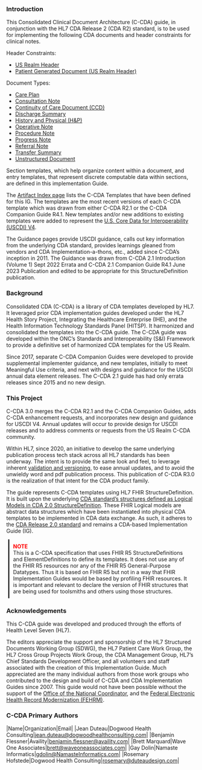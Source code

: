 ### Introduction

This Consolidated Clinical Document Architecture (C-CDA) guide, in conjunction with the HL7 CDA Release 2 (CDA R2) standard, is to be used for implementing the following CDA documents and header constraints for clinical notes.

Header Constraints:

* <a href="StructureDefinition-USRealmHeader.html">US Realm Header</a>
* <a href="StructureDefinition-USRealmHeaderforPatientGeneratedDocument.html">Patient Generated Document (US Realm Header)</a>

Document Types:

* <a href="StructureDefinition-CarePlan.html">Care Plan</a>
* <a href="StructureDefinition-ConsultationNote.html">Consultation Note</a>
* <a href="StructureDefinition-ContinuityofCareDocumentCCD.html">Continuity of Care Document (CCD)</a>
* <a href="StructureDefinition-DischargeSummary.html">Discharge Summary</a>
* <a href="StructureDefinition-HistoryandPhysical.html">History and Physical (H&P)</a>
* <a href="StructureDefinition-OperativeNote.html">Operative Note</a>
* <a href="StructureDefinition-ProcedureNote.html">Procedure Note</a>
* <a href="StructureDefinition-ProgressNote.html">Progress Note</a>
* <a href="StructureDefinition-ReferralNote.html">Referral Note</a>
* <a href="StructureDefinition-TransferSummary.html">Transfer Summary</a>
* <a href="StructureDefinition-UnstructuredDocument.html">Unstructured Document</a>

Section templates, which help organize content within a document, and entry templates, that represent discrete computable data within sections, are defined in this implementation Guide.

The [Artifact Index page](artifacts.html) lists the C-CDA Templates that have been defined for this IG. The templates are the most recent versions of each C-CDA template which was drawn from either C-CDA R2.1 or the C-CDA Companion Guide R4.1. New templates and/or new additions to existing templates were added to represent the [U.S. Core Data for Interoperability (USCDI) V4](https://www.healthit.gov/isa/sites/isa/files/2023-10/USCDI-Version-4-October-2023-Errata-Final.pdf).

The Guidance pages provide USCDI guidance, calls out key information from the underlying CDA standard, provides learnings gleaned from vendors and CDA Implementation-a-thons, etc., added since C-CDA’s inception in 2011. The Guidance was drawn from  C-CDA 2.1 Introduction (Volume 1) Sept 2022 Errata  and  C-CDA 2.1 Companion Guide R4.1 June 2023 Publication and edited to be appropriate for this StructureDefinition publication.

### Background
Consolidated CDA (C-CDA) is a library of CDA templates developed by HL7. It leveraged prior CDA implementation guides developed under the HL7 Health Story Project, Integrating the Healthcare Enterprise (IHE), and the Health Information Technology Standards Panel (HITSP). It harmonized and consolidated the templates into the C-CDA guide. The C-CDA guide was developed within the ONC’s Standards and Interoperability (S&I) Framework to provide a definitive set of harmonized CDA templates for the US Realm.

Since 2017, separate C-CDA Companion Guides were developed to provide supplemental implementer guidance, and new templates, initially to meet Meaningful Use criteria, and next with designs and guidance for the USCDI annual data element releases. The C-CDA 2.1 guide has had only errata releases since 2015 and no new design.

### This Project

C-CDA 3.0 merges the C-CDA R2.1 and the C-CDA Companion Guides, adds C-CDA enhancement requests, and incorporates new design and guidance for USCDI V4.  Annual updates will occur to provide design for USCDI releases and to address comments or requests from the US Realm C-CDA community. 

Within HL7, since 2020, an initiative to develop the same underlying publication process tech stack across all HL7 standards has been underway. The intent is to provide the same look and feel, to leverage inherent [validation and versioning](validation.html), to ease annual updates, and to avoid the unwieldy word and pdf publication process. This publication of C-CDA R3.0 is the realization of that intent for the CDA product family.

The guide represents C-CDA templates using HL7 FHIR StructureDefinition. It is built upon the underlying [CDA standard’s structures defined as Logical Models in CDA 2.0 StructureDefinition](https://build.fhir.org/ig/HL7/CDA-core-2.0/). These FHIR Logical models are abstract data structures which have been instantiated into physical CDA templates to be implemented in CDA data exchange. As such, it adheres to the [CDA Release 2.0 standard](https://www.hl7.org/implement/standards/product_brief.cfm?product_id=7) and remains a CDA-based Implementation Guide (IG). 

<style>
	.important::before {
	  white-space: pre;
	  content: "NOTE\A ";
	  #background-color: yellow;
	  color: red;
	  font-weight: bold;
	}
	.important{
	    margin: 5px;
	    padding: 10px;
	    border-left-style: solid;
	}
</style>
<p class="important">
	This is a C-CDA specification that uses FHIR R5 StructureDefinitions and ElementDefinitions to define its templates.  It does not use any of the FHIR R5 resources nor any of the FHIR R5 General-Purpose Datatypes.  Thus it is based on FHIR R5 but not in a way that FHIR Implementation Guides would be based by profiling FHIR resources.  It is important and relevant to declare the version of FHIR structures that are being used for toolsmiths and others using those structures.
</p>

### Acknowledgements

This C-CDA guide was developed and produced through the efforts of Health Level Seven (HL7).

The editors appreciate the support and sponsorship of the HL7 Structured Documents Working Group (SDWG), the HL7 Patient Care Work Group, the HL7 Cross Group Projects Work Group, the CDA Management Group, HL7’s Chief Standards Development Officer, and all volunteers and staff associated with the creation of this Implementation Guide.  Much appreciated are the many individual authors from those work groups who contributed to the design and build of C-CDA and CDA Implementation Guides since 2007.
This guide would not have been possible without the support of the [Office of the National Coordinator](https://www.healthit.gov), and the [Federal Electronic Health Record Modernization (FEHRM)](https://www.fehrm.gov>).
	
### C-CDA Primary Authors

|Name|Organization|Email|
|Jean Duteau|Dogwood Health Consulting|jean.duteau@dogwoodhealthconsulting.com|
|Benjamin Flessner|Availity|benjamin.flessner@availity.com|
|Brett Marquard|Wave One Associates|brett@waveoneassociates.com|
|Gay Dolin|Namaste Informatics|gdolin@NamasteInformatics.com|
|Rosemary Hofstede|Dogwood Health Consulting|rosemary@duteaudesign.com|
